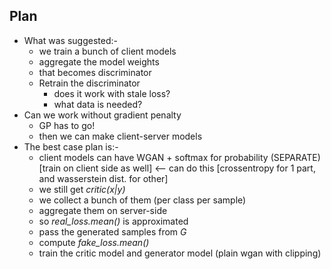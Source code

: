 ## Plan
* What was suggested:-
  * we train a bunch of client models
  * aggregate the model weights
  * that becomes discriminator
  * Retrain the discriminator
    * does it work with stale loss?
    * what data is needed?
* Can we work without gradient penalty
  * GP has to go!
  * then we can make client-server models
* The best case plan is:-
  * client models can have WGAN + softmax for probability (SEPARATE) \[train on client side as well\] <-- can do this [crossentropy for 1 part, and wasserstein dist. for other]
  * we still get *critic(x|y)*
  * we collect a bunch of them (per class per sample)
  * aggregate them on server-side
  * so *real_loss.mean()* is approximated
  * pass the generated samples from *G*
  * compute *fake_loss.mean()*
  * train the critic model and generator model (plain wgan with clipping)
